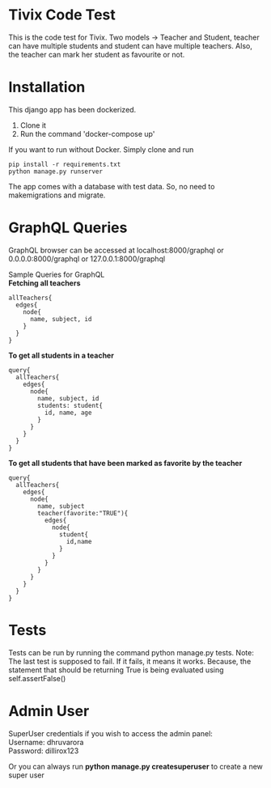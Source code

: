 # Tivix Code Test
This is the code test for Tivix. 
Two models -> Teacher and Student, teacher can have multiple students and student can have multiple teachers. Also, the teacher can mark her student as favourite or not. 

# Installation
This django app has been dockerized.
1. Clone it<br>
2. Run the command 'docker-compose up'

If you want to run without Docker. Simply clone and run
```
pip install -r requirements.txt
python manage.py runserver
```

The app comes with a database with test data. So, no need to makemigrations and migrate.

# GraphQL Queries
GraphQL browser can be accessed at localhost:8000/graphql or 0.0.0.0:8000/graphql or 127.0.0.1:8000/graphql

Sample Queries for GraphQL<br>
**Fetching all teachers**
```
allTeachers{
  edges{
    node{
      name, subject, id
    }
  }
}
```
**To get all students in a teacher**
```
query{
  allTeachers{
    edges{
      node{
        name, subject, id
        students: student{
          id, name, age
        }
      }
    }
  }
}
```
**To get all students that have been marked as favorite by the teacher**
```
query{
  allTeachers{
    edges{
      node{
        name, subject
        teacher(favorite:"TRUE"){
          edges{
            node{
              student{
                id,name
              }
            }
          }
        }
      }
    }
  }
}
```

# Tests
Tests can be run by running the command python manage.py tests. Note: The last test is supposed to fail. If it fails, it means it works. Because, the statement that should be returning True is being evaluated using self.assertFalse()

# Admin User
SuperUser credentials if you wish to  access the admin panel:<br>
Username: dhruvarora<br>
Password: dillirox123<br>

Or you can always run **python manage.py createsuperuser** to create a new super user
